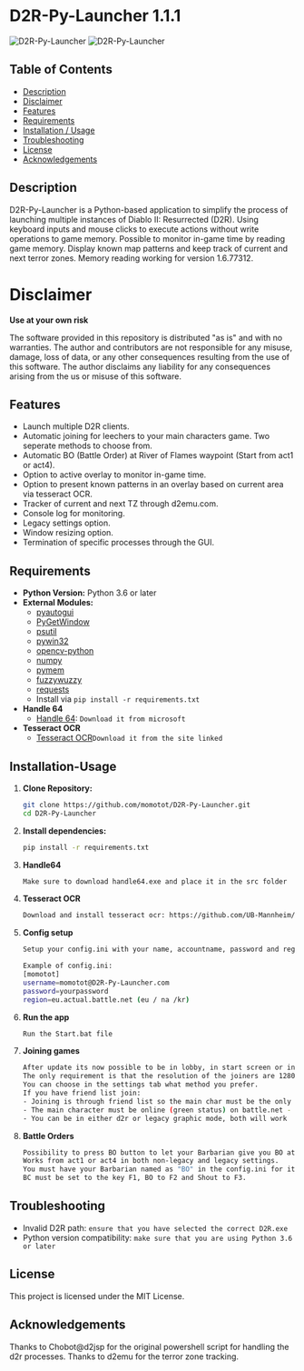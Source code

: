 # D2R-Py-Launcher 1.1.1

![D2R-Py-Launcher](https://i.imgur.com/IrNneH6.png)
![D2R-Py-Launcher](https://i.imgur.com/NvEeKhT.png)

## Table of Contents

- [Description](#Description)
- [Disclaimer](#Disclaimer)
- [Features](#Features)
- [Requirements](#Requirements)
- [Installation / Usage](#Installation-Usage)
- [Troubleshooting](#troubleshooting)
- [License](#License)
- [Acknowledgements](#Acknowledgements)


## Description

D2R-Py-Launcher is a Python-based application to simplify the process of launching multiple instances of Diablo II: Resurrected (D2R).
Using keyboard inputs and mouse clicks to execute actions without write operations to game memory. Possible to monitor in-game time by reading game memory.
Display known map patterns and keep track of current and next terror zones.
Memory reading working for version 1.6.77312.

# Disclaimer

**Use at your own risk**

The software provided in this repository is distributed "as is" and with no warranties. The author and contributors are not responsible for any misuse, damage, loss of data, or any other consequences resulting from the use of this software.
The author disclaims any liability for any consequences arising from the us or misuse of this software.

## Features

- Launch multiple D2R clients.
- Automatic joining for leechers to your main characters game. Two seperate methods to choose from.
- Automatic BO (Battle Order) at River of Flames waypoint (Start from act1 or act4).
- Option to active overlay to monitor in-game time.
- Option to present known patterns in an overlay based on current area via tesseract OCR.
- Tracker of current and next TZ through d2emu.com.
- Console log for monitoring.
- Legacy settings option.
- Window resizing option.
- Termination of specific processes through the GUI.

## Requirements

- **Python Version:** Python 3.6 or later
- **External Modules:**
  - [pyautogui](https://pypi.org/project/PyAutoGUI/)
  - [PyGetWindow](https://pypi.org/project/PyGetWindow/)
  - [psutil](https://pypi.org/project/psutil/)
  - [pywin32](https://pypi.org/project/pywin32/)
  - [opencv-python](https://pypi.org/project/opencv-python/)
  - [numpy](https://pypi.org/project/numpy/)
  - [pymem](https://pypi.org/project/Pymem/)
  - [fuzzywuzzy](https://pypi.org/project/fuzzywuzzy/)
  - [requests](https://pypi.org/project/requests/)
  - Install via ```pip install -r requirements.txt``` 
- **Handle 64**
  - [Handle 64](https://learn.microsoft.com/en-us/sysinternals/downloads/handle): `Download it from microsoft`
- **Tesseract OCR**
  - [Tesseract OCR](https://github.com/UB-Mannheim/tesseract/wiki)`Download it from the site linked`


## Installation-Usage

1. **Clone Repository:**
   ```bash
   git clone https://github.com/momotot/D2R-Py-Launcher.git
   cd D2R-Py-Launcher

3. **Install dependencies:**
   ```bash
   pip install -r requirements.txt
4. **Handle64**
   ```bash
   Make sure to download handle64.exe and place it in the src folder

5. **Tesseract OCR**
   ```bash
   Download and install tesseract ocr: https://github.com/UB-Mannheim/tesseract/wiki

6. **Config setup**
   ```bash
   Setup your config.ini with your name, accountname, password and region/realm
   
   Example of config.ini:
   [momotot]
   username=momotot@D2R-Py-Launcher.com
   password=yourpassword
   region=eu.actual.battle.net (eu / na /kr)
   
7. **Run the app**
   ```bash
   Run the Start.bat file

8. **Joining games**
   ```bash
   After update its now possible to be in lobby, in start screen or in game when pressing next game.
   The only requirement is that the resolution of the joiners are 1280x720 for the pixel clicks to work.
   You can choose in the settings tab what method you prefer.
   If you have friend list join:
   - Joining is through friend list so the main char must be the only added account to the leechers friend list
   - The main character must be online (green status) on battle.net - this can sometimes be buggy!
   - You can be in either d2r or legacy graphic mode, both will work

9. **Battle Orders**
   ```bash
   Possibility to press BO button to let your Barbarian give you BO at River of Flames wp.
   Works from act1 or act4 in both non-legacy and legacy settings.
   You must have your Barbarian named as "BO" in the config.ini for it to work.
   BC must be set to the key F1, BO to F2 and Shout to F3.

## Troubleshooting

- Invalid D2R path: `ensure that you have selected the correct D2R.exe`
- Python version compatibility: `make sure that you are using Python 3.6 or later`

## License

This project is licensed under the MIT License.

## Acknowledgements

Thanks to Chobot@d2jsp for the original powershell script for handling the d2r processes.
Thanks to d2emu for the terror zone tracking.
